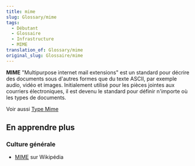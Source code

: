 ```yaml
---
title: mime
slug: Glossary/mime
tags:
  - Débutant
  - Glossaire
  - Infrastructure
  - MIME
translation_of: Glossary/mime
original_slug: Glossaire/mime
---
```

**MIME** "Multipurpose internet mail extensions" est un standard pour décrire des documents sous d'autres formes que du texte ASCII, par exemple audio, vidéo et images. Initialement utilisé pour les pièces jointes aux courriers électroniques, il est devenu le standard pour définir n'importe où les types de documents.

Voir aussi [Type Mime](/fr/docs/Glossary/MIME_type)

## En apprendre plus

### Culture générale

- [MIME](https://fr.wikipedia.org/wiki/Multipurpose_Internet_Mail_Extensions) sur Wikipédia
